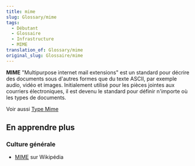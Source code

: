 ```yaml
---
title: mime
slug: Glossary/mime
tags:
  - Débutant
  - Glossaire
  - Infrastructure
  - MIME
translation_of: Glossary/mime
original_slug: Glossaire/mime
---
```

**MIME** "Multipurpose internet mail extensions" est un standard pour décrire des documents sous d'autres formes que du texte ASCII, par exemple audio, vidéo et images. Initialement utilisé pour les pièces jointes aux courriers électroniques, il est devenu le standard pour définir n'importe où les types de documents.

Voir aussi [Type Mime](/fr/docs/Glossary/MIME_type)

## En apprendre plus

### Culture générale

- [MIME](https://fr.wikipedia.org/wiki/Multipurpose_Internet_Mail_Extensions) sur Wikipédia
